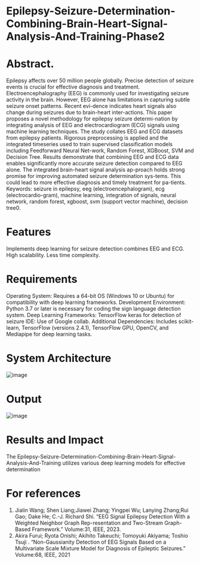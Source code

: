 # Epilepsy-Seizure-Determination-Combining-Brain-Heart-Signal-Analysis-And-Training-Phase2
# Abstract.
Epilepsy affects over 50 million people globally. Precise detection of seizure events is crucial for effective diagnosis and treatment. Electroencephalography (EEG) is commonly used for investigating seizure activity in the brain. However, EEG alone has limitations in capturing subtle seizure onset patterns. Recent evi-dence indicates heart signals also change during seizures due to brain-heart inter-actions. This paper proposes a novel methodology for epilepsy seizure determi-nation by integrating analysis of EEG and electrocardiogram (ECG) signals using machine learning techniques. The study collates EEG and ECG datasets from epilepsy patients. Rigorous preprocessing is applied and the integrated timeseries used to train supervised classification models including Feedforward Neural Net-work, Random Forest, XGBoost, SVM and Decision Tree. Results demonstrate that combining EEG and ECG data enables significantly more accurate seizure detection compared to EEG alone. The integrated brain-heart signal analysis ap-proach holds strong promise for improving automated seizure determination sys-tems. This could lead to more effective diagnosis and timely treatment for pa-tients.
Keywords: seizure in epilepsy, eeg (electroencephalogram), ecg (electrocardio-gram), machine learning, integration of signals, neural network, random forest, xgboost, svm (support vector machine), decision tree0.

# Features
Implements deep learning for seizure detection combines EEG and ECG.
High scalability.
Less time complexity.

# Requirements
Operating System: Requires a 64-bit OS (Windows 10 or Ubuntu) for compatibility with deep learning frameworks.
Development Environment: Python 3.7 or later is necessary for coding the sign language detection system.
Deep Learning Frameworks: TensorFlow keras for detection of seizure
IDE: Use of Google collab.
Additional Dependencies: Includes scikit-learn, TensorFlow (versions 2.4.1), TensorFlow GPU, OpenCV, and Mediapipe for deep learning tasks.

# System Architecture
![image](https://github.com/Sangavi-V/Epilepsy-Seizure-Determination-Combining-Brain-Heart-Signal-Analysis-And-Training-Phase2/assets/129362510/8787d42d-a096-4486-b41d-22eb1ae3eda3)

# Output
![image](https://github.com/Sangavi-V/Epilepsy-Seizure-Determination-Combining-Brain-Heart-Signal-Analysis-And-Training-Phase2/assets/129362510/bc07391c-29c2-4984-8bf4-763a1088fae4)

# Results and Impact
The Epilepsy-Seizure-Determination-Combining-Brain-Heart-Signal-Analysis-And-Training utilizes various deep learning models for effective determination

# For references
1. Jialin Wang; Shen Liang;Jiawei Zhang; Yingpei Wu; Lanying Zhang;Rui Gao; Dake He; C.-J. Richard Shi. “EEG Signal Epilepsy Detection With a Weighted Neighbor Graph Rep-resentation and Two-Stream Graph-Based Framework.” Volume:31, IEEE, 2023. 
2. Akira Furui; Ryota Onishi; Akihito Takeuchi; Tomoyuki Akiyama; Toshio Tsuji . “Non-Gaussianity Detection of EEG Signals Based on a Multivariate Scale Mixture Model for Diagnosis of Epileptic Seizures.” Volume:68, IEEE, 2021
